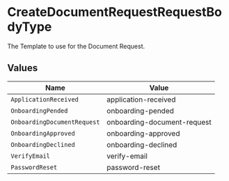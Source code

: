 # CreateDocumentRequestRequestBodyType

The Template to use for the Document Request.


## Values

| Name                        | Value                       |
| --------------------------- | --------------------------- |
| `ApplicationReceived`       | application-received        |
| `OnboardingPended`          | onboarding-pended           |
| `OnboardingDocumentRequest` | onboarding-document-request |
| `OnboardingApproved`        | onboarding-approved         |
| `OnboardingDeclined`        | onboarding-declined         |
| `VerifyEmail`               | verify-email                |
| `PasswordReset`             | password-reset              |